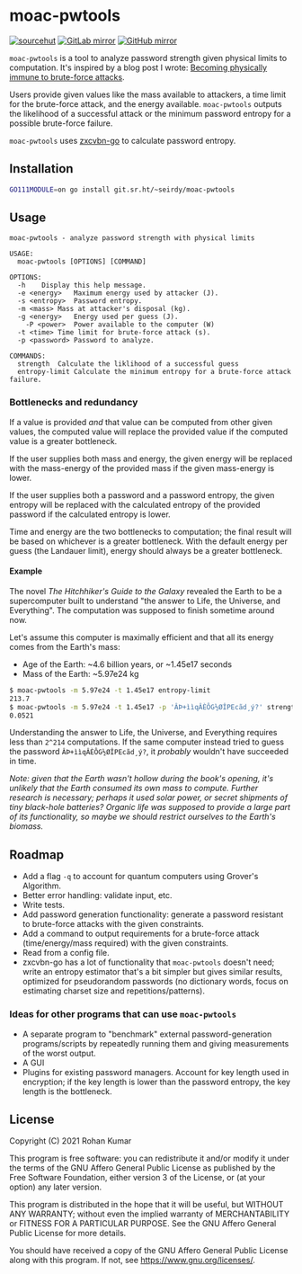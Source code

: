 moac-pwtools
============

[![sourcehut](https://img.shields.io/badge/repository-sourcehut-lightgrey.svg?logo=data:image/svg+xml;base64,PHN2ZyBmaWxsPSIjZmZmIiB2aWV3Qm94PSIwIDAgNTEyIDUxMiIgeG1sbnM9Imh0dHA6Ly93d3cudzMub3JnLzIwMDAvc3ZnIj48cGF0aCBkPSJNMjU2IDhDMTE5IDggOCAxMTkgOCAyNTZzMTExIDI0OCAyNDggMjQ4IDI0OC0xMTEgMjQ4LTI0OFMzOTMgOCAyNTYgOHptMCA0NDhjLTExMC41IDAtMjAwLTg5LjUtMjAwLTIwMFMxNDUuNSA1NiAyNTYgNTZzMjAwIDg5LjUgMjAwIDIwMC04OS41IDIwMC0yMDAgMjAweiIvPjwvc3ZnPg==)](https://git.sr.ht/~seirdy/moac-pwtools) [![GitLab mirror](https://img.shields.io/badge/mirror-GitLab-orange.svg?logo=gitlab)](https://gitlab.com/Seirdy/moac-pwtools) [![GitHub mirror](https://img.shields.io/badge/mirror-GitHub-black.svg?logo=github)](https://github.com/Seirdy/moac-pwtools)

`moac-pwtools` is a tool to analyze password strength given physical limits to computation. It's inspired by a blog post I wrote: [Becoming physically immune to brute-force attacks](https://seirdy.one/2021/01/12/password-strength.html).

Users provide given values like the mass available to attackers, a time limit for the brute-force attack, and the energy available. `moac-pwtools` outputs the likelihood of a successful attack or the minimum password entropy for a possible brute-force failure.

`moac-pwtools` uses [zxcvbn-go](https://github.com/nbutton23/zxcvbn-go) to calculate password entropy.

Installation
------------

```sh
GO111MODULE=on go install git.sr.ht/~seirdy/moac-pwtools
```

Usage
-----

```
moac-pwtools - analyze password strength with physical limits

USAGE:
  moac-pwtools [OPTIONS] [COMMAND]

OPTIONS:
  -h	Display this help message.
  -e <energy>	Maximum energy used by attacker (J).
  -s <entropy>	Password entropy.
  -m <mass>	Mass at attacker's disposal (kg).
  -g <energy>	Energy used per guess (J).
	-P <power>	Power available to the computer (W)
  -t <time>	Time limit for brute-force attack (s).
  -p <password>	Password to analyze.

COMMANDS:
  strength	Calculate the liklihood of a successful guess 
  entropy-limit	Calculate the minimum entropy for a brute-force attack failure.
```

### Bottlenecks and redundancy

If a value is provided _and_ that value can be computed from other given values, the computed value will replace the provided value if the computed value is a greater bottleneck.

If the user supplies both mass and energy, the given energy will be replaced with the mass-energy of the provided mass if the given mass-energy is lower.

If the user supplies both a password and a password entropy, the given entropy will be replaced with the calculated entropy of the provided password if the calculated entropy is lower.

Time and energy are the two bottlenecks to computation; the final result will be based on whichever is a greater bottleneck. With the default energy per guess (the Landauer limit), energy should always be a greater bottleneck.

#### Example

The novel _The Hitchhiker's Guide to the Galaxy_ revealed the Earth to be a supercomputer built to understand "the answer to Life, the Universe, and Everything". The computation was supposed to finish sometime around now.

Let's assume this computer is maximally efficient and that all its energy comes from the Earth's mass:

- Age of the Earth: ~4.6 billion years, or ~1.45e17 seconds
- Mass of the Earth: ~5.97e24 kg

```sh
$ moac-pwtools -m 5.97e24 -t 1.45e17 entropy-limit
213.7
$ moac-pwtools -m 5.97e24 -t 1.45e17 -p 'ÂÞ+ììqÂÈÔG½ØÎPEcãd¸ý?' strength  # for scale
0.0521
```

Understanding the answer to Life, the Universe, and Everything requires less than `2^214` computations. If the same computer instead tried to guess the password `ÂÞ+ììqÂÈÔG½ØÎPEcãd¸ý?`, it _probably_ wouldn't have succeeded in time.

_Note: given that the Earth wasn't hollow during the book's opening, it's unlikely that the Earth consumed its own mass to compute. Further research is necessary; perhaps it used solar power, or secret shipments of tiny black-hole batteries? Organic life was supposed to provide a large part of its functionality, so maybe we should restrict ourselves to the Earth's biomass._

Roadmap
-------

- Add a flag `-q` to account for quantum computers using Grover's Algorithm.
- Better error handling: validate input, etc.
- Write tests.
- Add password generation functionality: generate a password resistant to brute-force attacks with the given constraints.
- Add a command to output requirements for a brute-force attack (time/energy/mass required) with the given constraints.
- Read from a config file.
- zxcvbn-go has a lot of functionality that `moac-pwtools` doesn't need; write an entropy estimator that's a bit simpler but gives similar results, optimized for pseudorandom passwords (no dictionary words, focus on estimating charset size and repetitions/patterns).

### Ideas for other programs that can use `moac-pwtools`

- A separate program to "benchmark" external password-generation programs/scripts by repeatedly running them and giving measurements of the worst output.
- A GUI
- Plugins for existing password managers. Account for key length used in encryption; if the key length is lower than the password entropy, the key length is the bottleneck.

License
-------

Copyright (C) 2021 Rohan Kumar

This program is free software: you can redistribute it and/or modify it under the terms of the GNU Affero General Public License as published by the Free Software Foundation, either version 3 of the License, or (at your option) any later version.

This program is distributed in the hope that it will be useful, but WITHOUT ANY WARRANTY; without even the implied warranty of MERCHANTABILITY or FITNESS FOR A PARTICULAR PURPOSE. See the GNU Affero General Public License for more details.

You should have received a copy of the GNU Affero General Public License along with this program. If not, see <https://www.gnu.org/licenses/>.

